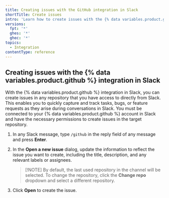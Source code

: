 ```yaml
---
title: Creating issues with the GitHub integration in Slack
shortTitle: Create issues
intro: 'Learn how to create issues with the {% data variables.product.github %} integration in Slack.'
versions:
  fpt: '*'
  ghes: '*'
  ghec: '*'
topics:
  - Integration
contentType: reference
---
```


## Creating issues with the {% data variables.product.github %} integration in Slack

With the {% data variables.product.github %} integration in Slack, you can create issues in any repository that you have access to directly from Slack. This enables you to quickly capture and track tasks, bugs, or feature requests as they arise during conversations in Slack. You must be connected to your {% data variables.product.github %} account in Slack and have the necessary permissions to create issues in the target repository.

1. In any Slack message, type `/github` in the reply field of any message and press **Enter**.
1. In the **Open a new issue** dialog, update the information to reflect the issue you want to create, including the title, description, and any relevant labels or assignees.

    >[!NOTE] By default, the last used repository in the channel will be selected. To change the repository, click the **Change repo** dropdown and select a different repository.

1. Click **Open** to create the issue.
